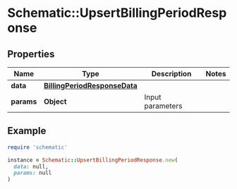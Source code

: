 # Schematic::UpsertBillingPeriodResponse

## Properties

| Name | Type | Description | Notes |
| ---- | ---- | ----------- | ----- |
| **data** | [**BillingPeriodResponseData**](BillingPeriodResponseData.md) |  |  |
| **params** | **Object** | Input parameters |  |

## Example

```ruby
require 'schematic'

instance = Schematic::UpsertBillingPeriodResponse.new(
  data: null,
  params: null
)
```

